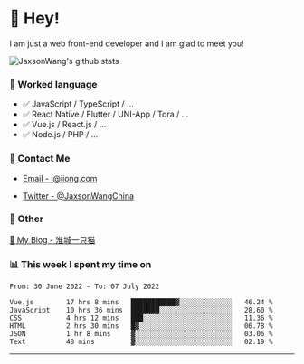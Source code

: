 # 👋 Hey!

I am just a web front-end developer and I am glad to meet you!

![JaxsonWang's github stats](https://github-readme-stats.vercel.app/api?username=JaxsonWang&&show_icons=true&&title_color=1abc9c&&icon_color=1abc9c)


### 📝 Worked language

- ✅ JavaScript / TypeScript / ...
- ✅ React Native / Flutter / UNI-App / Tora / ...
- ✅ Vue.js / React.js / ...
- ✅ Node.js / PHP / ...

### 📮 Contact Me

- [Email - i@iiong.com](mailto:i@iiong.com)

- [Twitter - @JaxsonWangChina](https://twitter.com/JaxsonWangChina)

### 🤪 Other

[📌 My Blog - 淮城一只猫](https://iiong.com)

### 📊 This week I spent my time on

<!--START_SECTION:waka-->

```text
From: 30 June 2022 - To: 07 July 2022

Vue.js        17 hrs 8 mins   ███████████▓░░░░░░░░░░░░░   46.24 %
JavaScript    10 hrs 36 mins  ███████░░░░░░░░░░░░░░░░░░   28.60 %
CSS           4 hrs 12 mins   ███░░░░░░░░░░░░░░░░░░░░░░   11.36 %
HTML          2 hrs 30 mins   █▓░░░░░░░░░░░░░░░░░░░░░░░   06.78 %
JSON          1 hr 8 mins     ▓░░░░░░░░░░░░░░░░░░░░░░░░   03.06 %
Text          48 mins         ▓░░░░░░░░░░░░░░░░░░░░░░░░   02.19 %
```

<!--END_SECTION:waka-->

---

